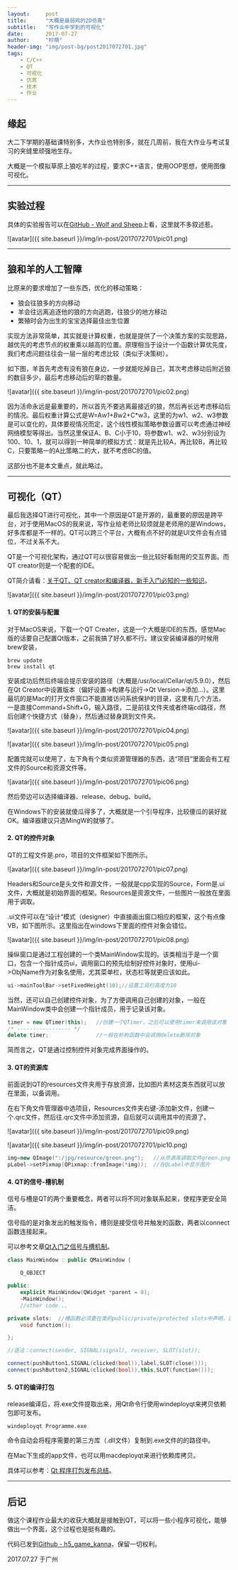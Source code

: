 ```yaml
---
layout:     post
title:      "大概是最弱鸡的2D仿真"
subtitle:   "写作业中学到的可视化"
date:       2017-07-27
author:     "柠萌"
header-img: "img/post-bg/post2017072701.jpg"
tags:
    - C/C++
    - QT
    - 可视化
    - 仿真
    - 技术
    - 作业
---
```




## 缘起

大二下学期的基础课特别多，大作业也特别多，就在几周前，我在大作业与考试复习的夹缝里顽强地生存。

大概是一个模拟草原上狼吃羊的过程，要求C++语言，使用OOP思想，使用图像可视化。

---

## 实验过程

具体的实验报告可以在[GitHub - Wolf and Sheep](https://github.com/codeRimoe/Wolf_and_Sheep)上看，这里就不多叙述惹。

![avatar]({{ site.baseurl }}/img/in-post/2017072701/pic01.png)

---

## 狼和羊的人工智障

比原来的要求增加了一些东西，优化的移动策略：

* 狼会往狼多的方向移动
* 羊会往远离追逐他的狼的方向逃跑，往狼少的地方移动
* 繁殖时会为出生的宝宝选择最佳出生位置

实现方法非常简单，其实就是计算权重，也就是提供了一个决策方案的实现思路，越优先的考虑节点的权重乘以越高的位置。原理相当于设计一个函数计算优先度，我们考虑问题往往会一层一层的考虑比较（类似于决策树）。

如下图，羊首先考虑有没有狼在身边，一步就能吃掉自己，其次考虑移动后附近狼的数目多少，最后考虑移动后的草的数量。

![avatar]({{ site.baseurl }}/img/in-post/2017072701/pic02.png)

因为活命永远是最重要的，所以首先不要逃离最接近的狼，然后再长远考虑移动后的情况。最后权重计算公式是W=A*w1+B*w2+C*w3，这里的为w1、w2、w3参数是可以变化的，具体要视情况而定，这个线性模拟策略参数设置可以考虑通过神经网络模型等得出。当然这里保证A、B、C小于10，将参数w1、w2、w3分别设为100、10、1，就可以得到一种简单的模拟方式：就是先比较A，再比较B，再比较C，只要策略一的A比策略二的大，就不考虑BC的值。

这部分也不是本文重点，就此略过。

---

## 可视化（QT）

最后我选择QT进行可视化，其中一个原因是QT是开源的，最重要的原因是跨平台，对于使用MacOS的我来说，写作业给老师比较烦就是老师用的是Windows，好多库都是不一样的。QT可以跨三个平台，大概有点不好的就是UI文件会有点错位，不过关系不大。

QT是一个可视化架构，通过QT可以很容易做出一些比较好看耐用的交互界面。而QT creator则是一个配套的IDE。

QT简介请看：[关于QT、QT creator和编译器，新手入门必知的一些知识](http://blog.csdn.net/xuancailinggan/article/details/50620829)。

![avatar]({{ site.baseurl }}/img/in-post/2017072701/pic03.png)

#### 1. QT的安装与配置

对于MacOS来说，下载一个QT Creater，这是一个大概是IDE的东西。感觉Mac版的话要自己配置Qt版本，之前我搞了好久都不行。建议安装编译器的时候用brew安装，

```shell
brew update
brew install qt
```
安装成功后然后终端会提示安装的路径（大概是/usr/local/Cellar/qt/5.9.0），然后在Qt Creator中设置版本（偏好设置->构建与运行->Qt Version->添加...）。这里最坑的是Mac的打开文件窗口不能直接访问系统保护的目录，这里有几个方法，一是直接Command+Shift+G，输入路径，二是前往文件夹或者终端cd路径，然后创建个快捷方式（替身），然后通过替身跳到文件夹。

![avatar]({{ site.baseurl }}/img/in-post/2017072701/pic04.png)

![avatar]({{ site.baseurl }}/img/in-post/2017072701/pic05.png)

配置完就可以使用了，左下角有个类似资源管理器的东西，选“项目”里面会有工程文件的Source和资源文件等。

![avatar]({{ site.baseurl }}/img/in-post/2017072701/pic06.png)

然后旁边可以选择编译器、release、debug、build。

在Windows下的安装就傻瓜得多了，大概就是一个引导程序，比较傻瓜的装好就OK。编译器建议只选MingW的就够了。

#### 2. QT的控件对象

QT的工程文件是.pro，项目的文件框架如下图所示。

![avatar]({{ site.baseurl }}/img/in-post/2017072701/pic07.png)

Headers和Source是头文件和源文件，一般就是cpp实现的Source，Form是.ui文件，大概就是初始界面的框架。Resources是资源文件，一些图片一般放在里面用于调取。

.ui文件可以在“设计“模式（designer）中直接画出窗口相应的框架，这个有点像VB，如下图所示。这里指出在windows下里面的控件对象会错位。

![avatar]({{ site.baseurl }}/img/in-post/2017072701/pic08.png)

操纵窗口是通过工程创建的一个类MainWindow实现的。该类相当于是一个窗口，包含一个指针成员ui，调用窗口的预先绘制好控件对象时，使用ui->ObjName作为对象名使用，尤其菜单栏，状态栏等就更应该如此。

```cpp
ui->mainToolBar->setFixedHeight(10);//设置工具栏高度为10
```

当然，还可以自己创建控件对象，为了方便调用自己创建的对象，一般在MainWindow类中会创建一个指针成员，用于记录该对象。

```cpp
timer = new QTimer(this);   //创建一个QTimer，之后可以使用timer来调用该对象
/* ----------------- */
delete timer;               //一般在析构函数中会调用delete删除对象
```

简而言之，QT是通过控制控件对象完成界面操作的。


#### 3. QT的资源库

前面说到QT的resources文件夹用于存放资源，比如图片素材这类东西就可以放在里面，以备调用。

在右下角文件管理器中选项目，Resources文件夹右键-添加新文件，创建一个.qrc文件，然后往.qrc文件中添加资源，自后就可以调用其中的资源了。

![avatar]({{ site.baseurl }}/img/in-post/2017072701/pic09.png)

![avatar]({{ site.baseurl }}/img/in-post/2017072701/pic10.png)

```cpp
img=new QImage(":/jpg/resource/green.png");   //从资源库调取文件green.png
pLabel->setPixmap(QPixmap::fromImage(*img));  //在QLabel中显示图片
```

#### 4. QT的信号-槽机制

信号与槽是QT的两个重要概念，两者可以将不同对象联系起来，使程序更安全简洁。

信号指的是对象发出的触发指令，槽则是接受信号并触发的函数，两者以connect函数连接起来。

可以参考文章[Qt入门之信号与槽机制](http://www.cnblogs.com/MuyouSome/p/3515941.html)。

```cpp
class MainWindow : public QMainWindow {

    Q_OBJECT

public:
    explicit MainWindow(QWidget *parent = 0);
    ~MainWindow();
    //other code...

private slots:  //槽函数必须要在类的public/private/protected slots中声明，否则无法使用
    void function();

};

//语法：connect(sender, SIGNAL(signal), receiver, SLOT(slot));

connect(pushButton1,SIGNAL(clicked(bool)),label,SLOT(close()));
connect(pushButton2,SIGNAL(clicked(bool)),this,SLOT(function()));
```

#### 5. QT的编译打包

release编译后，将.exe文件提取出来，用Qt命令行使用windeployqt来拷贝依赖包即可发布。

```shell
windeployqt Programme.exe
```

命令自动会将程序需要的第三方库（.dll文件）复制到.exe文件的的路径中。

在Mac下生成的app文件，也可以用macdeployqt来进行依赖库拷贝。

具体可以参考：[Qt 程序打包发布总结](http://blog.csdn.net/liuyez123/article/details/50462637)。

---

## 后记

做这个课程作业最大的收获大概就是接触到QT，可以将一些小程序可视化，能够做出一个界面，这个过程也是挺有趣的。

代码已发到[Github - h5_game_kanna](https://github.com/codeRimoe/h5_game_kanna)，保留一切权利。

2017.07.27 于广州
